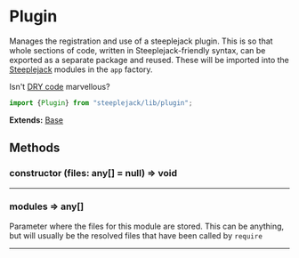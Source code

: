 # Plugin

Manages the registration and use of a steeplejack plugin.  This is so that whole sections of code, written in Steeplejack-friendly syntax,
can be exported as a separate package and reused. These will be imported into the [Steeplejack](steeplejack.md) modules in the `app` factory.

Isn't [DRY code](https://en.wikipedia.org/wiki/Don't_repeat_yourself) marvellous?

```javascript
import {Plugin} from "steeplejack/lib/plugin";
```

**Extends:** [Base](base.md)

## Methods

### constructor (files: any[] = null) => void

---

### modules => any[]

Parameter where the files for this module are stored. This can be anything, but will usually be the resolved files that have been called by
`require`

---
